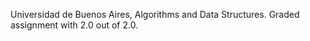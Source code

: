 Universidad de Buenos Aires, Algorithms and Data Structures. Graded assignment with 2.0 out of 2.0.
